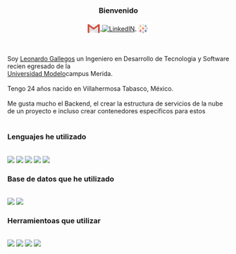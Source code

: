<H3 align="center">Bienvenido</H3>
<!-- <p align="center"><b> Connect with me<b></p> -->
<p align="center">
<a href="mailto:leonardogallegosmtz@gmail.com">
  <img align="center" alt="Correo" width="30px" src="https://github.com/Irochiv/Irochiv/blob/main/src/gmail_logo.svg" />
</a>
<a href="https://www.linkedin.com/in/leonardo-gallegos-8764831ba/">
  <img align="center" alt="LinkedIN" width="30px" src="https://raw.githubusercontent.com/peterthehan/peterthehan/master/assets/linkedin.svg" />
</a>
<a href="https://public.tableau.com/app/profile/leonardo.gallegos">
  <img align="center" alt="hanna's Tableu public" width="30px" src="https://github.com/Irochiv/Irochiv/blob/main/src/tableu_logo.svg" />
</a>
</p>
<br/>



Soy [Leonardo Gallegos](https://github.com/Irochiv) un Ingeniero en Desarrollo de Tecnologia y Software recien egresado de la
<br/>
[Universidad Modelo](https://www.unimodelo.edu.mx/)campus Merida.
<br/><br/>
Tengo 24 años nacido en Villahermosa Tabasco, México.
<br/><br/>
Me gusta mucho el Backend, el crear la estructura de servicios de la nube de un proyecto e incluso crear contenedores especificos para estos 
<br/><br/>

### Lenguajes he utilizado 
<br/>
<a href="https://www.python.org/" title="Python"><img src="https://github.com/hussainweb/hussainweb/blob/main/icons/python.png" /></a>
<a href="https://www.php.net/" title="PHP"><img src="https://github.com/hussainweb/hussainweb/blob/main/icons/php.png" /></a>
<a href="https://en.wikipedia.org/wiki/JavaScript" title="JavaScript"><img src="https://github.com/hussainweb/hussainweb/blob/main/icons/javascript.png" /></a>
<a href="http://csharp.net/" title="C#"><img src="https://github.com/hussainweb/hussainweb/blob/main/icons/csharp.png" /></a>
<a href="https://kotlinlang.org/" title="Kotlin"><img src="https://upload.wikimedia.org/wikipedia/commons/thumb/7/74/Kotlin_Icon.png/600px-Kotlin_Icon.png" width="32" height="auto"/></a>

<br/>

### Base de datos que he utilizado
<br/>
<a href="https://www.mysql.com/" title="MySQL"><img src="https://github.com/hussainweb/hussainweb/blob/main/icons/mysql.png" /></a>
<a href="https://mariadb.org/" title="MariaDB"><img src="https://github.com/hussainweb/hussainweb/blob/main/icons/mariadb.png" /></a>
<br/>

### Herramientoas que utilizar
<br/>
<a href="https://git-scm.com/" title="Git"><img src="https://github.com/hussainweb/hussainweb/blob/main/icons/git.png" /></a>
<a href="https://github.com/" title="GitHub"><img src="https://github.com/hussainweb/hussainweb/blob/main/icons/github.png" /></a>
<a href="https://www.docker.com/" title="Docker"><img src="https://github.com/hussainweb/hussainweb/blob/main/icons/docker.png" /></a>
<a href="https://reactjs.org/" title="React"><img src="https://github.com/hussainweb/hussainweb/blob/main/icons/react.png" /></a>


<br/>


